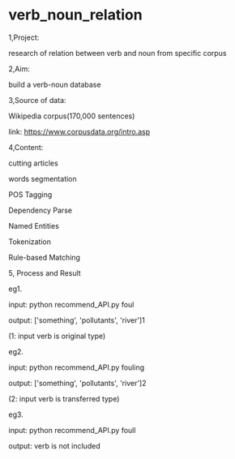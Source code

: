 # verb_noun_relation

1,Project:

research of relation between verb and noun from specific corpus


2,Aim:

build a verb-noun database


3,Source of data:

Wikipedia corpus(170,000 sentences)

link: https://www.corpusdata.org/intro.asp


4,Content:

cutting articles

words segmentation

POS Tagging

Dependency Parse

Named Entities

Tokenization

Rule-based Matching


5, Process and Result

eg1.

input: python recommend_API.py foul

output: ['something', 'pollutants', 'river']1    

(1: input verb is original type)

eg2.

input: python recommend_API.py fouling

output: ['something', 'pollutants', 'river']2    

(2: input verb is transferred type)

eg3.

input: python recommend_API.py foull

output: verb is not included

